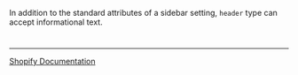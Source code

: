 In addition to the standard attributes of a sidebar setting, `header` type can accept informational text.

#

---

[Shopify Documentation](https://shopify.dev/docs/themes/architecture/settings/sidebar-settings#header)
